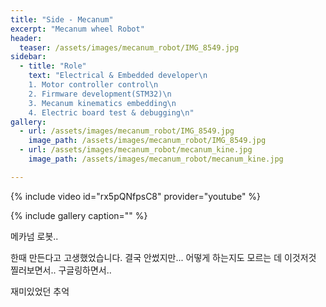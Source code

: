 ```yaml
---
title: "Side - Mecanum"
excerpt: "Mecanum wheel Robot"
header:
  teaser: /assets/images/mecanum_robot/IMG_8549.jpg
sidebar:
  - title: "Role"
    text: "Electrical & Embedded developer\n
    1. Motor controller control\n
    2. Firmware development(STM32)\n
    3. Mecanum kinematics embedding\n
    4. Electric board test & debugging\n"
gallery:
  - url: /assets/images/mecanum_robot/IMG_8549.jpg
    image_path: /assets/images/mecanum_robot/IMG_8549.jpg
  - url: /assets/images/mecanum_robot/mecanum_kine.jpg
    image_path: /assets/images/mecanum_robot/mecanum_kine.jpg

---
```


{% include video id="rx5pQNfpsC8" provider="youtube" %}

{% include gallery caption="" %}


메카넘 로봇..

한때 만든다고 고생했었습니다. 결국 안썼지만... 어떻게 하는지도 모르는 데 
이것저것 찔러보면서.. 구글링하면서..

재미있었던 추억
